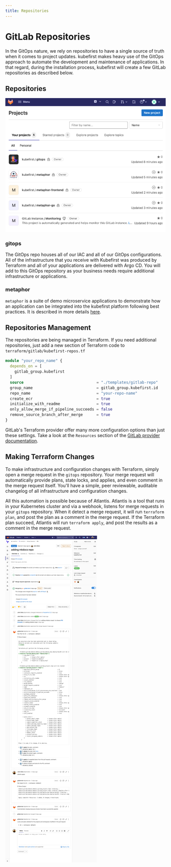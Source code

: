 ```yaml
---
title: Repositories
---
```


# GitLab Repositories

In the GitOps nature, we rely on repositories to have a single source of truth when it comes to project updates. kubefirst makes heavy use of the GitOps approach to automate the development and maintenance of applications. In that regard, during the installation process, kubefirst will create a few GitLab repositories as described below.

## Repositories

<!-- TODO: 2.0 - fix this image! -->
![GitLab repositories](../../../img/kubefirst/gitlab-repositories/gitlab-repositories.png)

### gitops

The GitOps repo houses all of our IAC and all of our GitOps configurations. All of the infrastructure that you receive with Kubefirst was produced by Terraform and all of your applications are delivered with Argo CD. You will add to this GitOps repository as your business needs require additional infrastructure or applications.

### metaphor

`metaphor` is a suite of demo microservice applications to demonstrate how an application can be integrated into the kubefirst platform following best practices. It is described in more details [here](../../../explore/metaphor.md).

## Repositories Management

The repositories are being managed in Terraform. If you need additional repositories, just add a new section of Terraform code to `terraform/gitlab/kubefirst-repos.tf`

```terraform
module "your_repo_name" {
  depends_on = [
    gitlab_group.kubefirst
  ]
  source                                = "./templates/gitlab-repo"
  group_name                            = gitlab_group.kubefirst.id
  repo_name                             = "your-repo-name"
  create_ecr                            = true
  initialize_with_readme                = true
  only_allow_merge_if_pipeline_succeeds = false
  remove_source_branch_after_merge      = true
}
```

GitLab's Terraform provider offer many more configuration options than just these settings. Take a look at the `Resources` section of the [GitLab provider documentation](https://registry.terraform.io/providers/gitlabhq/gitlab/latest/docs/resources).

## Making Terraform Changes

To make infrastructure and configuration changes with Terraform, simply open a merge request in the `gitops` repository. Your merge request will automatically provide plans, state locks, and applies, and even comment in the merge request itself. You'll have a simple, peer reviewable, auditable changelog of all infrastructure and configuration changes.

All this automation is possible because of Atlantis. Atlantis is a tool that runs in your Kubernetes cluster and via a webhook, listens for merge requests in your `gitops` repository. When it detect a merge request, it will run `terraform plan`, and post the plan as a comment in the merge request. If the Terraform plan succeed, Atlantis will run `terraform apply`, and post the results as a comment in the merge request.

![Terraform Atlantis Merge Request](../../../img/kubefirst/gitlab-repositories/terraform-atlantis-merge-request.png)

